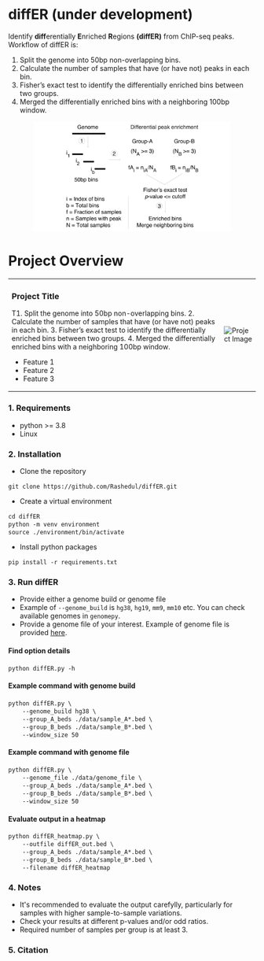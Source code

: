 # diffER (under development)
Identify **diff**erentially **E**nriched **R**egions **(diffER)** from ChIP-seq peaks. Workflow of diffER is:

1. Split the genome into 50bp non-overlapping bins.
2. Calculate the number of samples that have (or have not) peaks in each bin. 
3. Fisher’s exact test to identify the differentially enriched bins between two groups. 
4. Merged the differentially enriched bins with a neighboring 100bp window. 

<p align="center">
  <img width="400" src="./data/pipeline.gif" alt="Project Image">
</p>


# Project Overview

<table>
  <tr>
    <td>
      <h3>Project Title</h3>
      <p>T1. Split the genome into 50bp non-overlapping bins.
2. Calculate the number of samples that have (or have not) peaks in each bin. 
3. Fisher’s exact test to identify the differentially enriched bins between two groups. 
4. Merged the differentially enriched bins with a neighboring 100bp window. </p>
      <ul>
        <li>Feature 1</li>
        <li>Feature 2</li>
        <li>Feature 3</li>
      </ul>
    </td>
    <td>
      <img src="https://via.placeholder.com/150" alt="Project Image" width="150"/>
    </td>
  </tr>
</table>



### 1. Requirements 
- python >= 3.8
- Linux

### 2. Installation

 - Clone the repository

```
git clone https://github.com/Rashedul/diffER.git
```

 - Create a virtual environment

```
cd diffER
python -m venv environment
source ./environment/bin/activate
```

 - Install python packages

```
pip install -r requirements.txt
```

### 3. Run diffER

- Provide either a genome build or genome file 
- Example of `--genome_build` is `hg38`, `hg19`, `mm9`, `mm10` etc.  You can check available genomes in `genomepy`. 
- Provide a genome file of your interest. Example of genome file is provided [here](./data/genome_file). 


#### Find option details
```
python diffER.py -h
```

#### Example command with genome build
```
python diffER.py \
    --genome_build hg38 \
    --group_A_beds ./data/sample_A*.bed \
    --group_B_beds ./data/sample_B*.bed \
    --window_size 50
```

#### Example command with genome file 
```
python diffER.py \
    --genome_file ./data/genome_file \
    --group_A_beds ./data/sample_A*.bed \
    --group_B_beds ./data/sample_B*.bed \
    --window_size 50
```

#### Evaluate output in a heatmap
```
python diffER_heatmap.py \
	--outfile diffER_out.bed \
	--group_A_beds ./data/sample_A*.bed \
	--group_B_beds ./data/sample_B*.bed \
	--filename diffER_heatmap 
``` 

### 4. Notes
- It's recommended to evaluate the output carefylly, particularly for samples with higher sample-to-sample variations. 
- Check your results at different p-values and/or odd ratios. 
- Required number of samples per group is at least 3.

### 5. Citation 